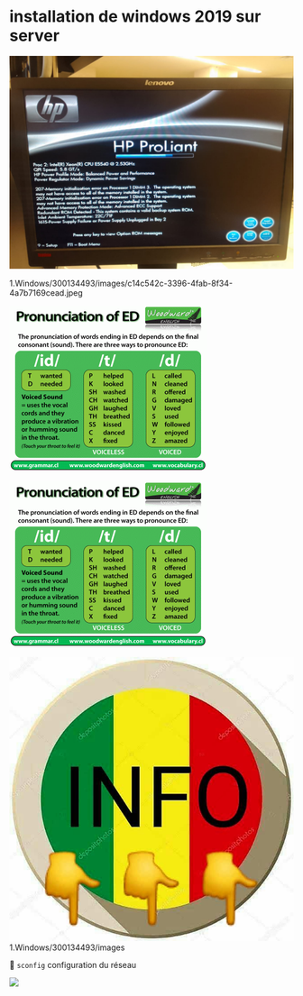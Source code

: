 # installation de windows 2019 sur server
<img src=images/c14c542c-3396-4fab-8f34-4a7b7169cead.jpeg width='' height='' > </img>




1.Windows/300134493/images/c14c542c-3396-4fab-8f34-4a7b7169cead.jpeg

<img src=images/pronunciation-of-ed-in-english.gif width='' heigth='' > </img>

<img src=images/pronunciation-of-ed-in-english.gif width='' height='' > </img>


<img src=images/930b6038-a327-4684-98b7-6ae8da793ac2.jpeg width='' height='' > </img>
1.Windows/300134493/images




:pushpin: `sconfig` configuration du réseau 

<img src=images/20230523_175014.jpg width='' height='' > </img>
